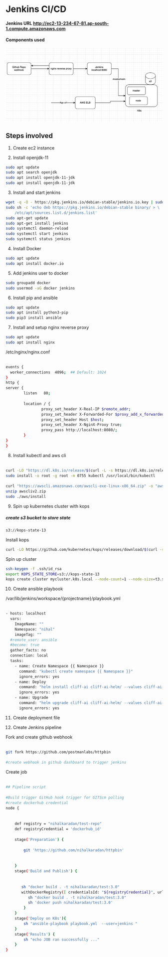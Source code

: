 # Jenkins CI/CD 

#### Jenkins URL http://ec2-13-234-67-81.ap-south-1.compute.amazonaws.com
#### Components used
![alt text](https://github.com/nihalkaradan/cliff_ai_assignment/blob/master/ci-cd-diagram.png?raw=true)
## Steps involved

1. Create ec2 instance

2. Install openjdk-11

```bash
sudo apt update
sudo apt search openjdk
sudo apt install openjdk-11-jdk
sudo apt install openjdk-11-jdk
```
3. Install and start jenkins 

```bash
wget -q -O - https://pkg.jenkins.io/debian-stable/jenkins.io.key | sudo apt-key add -
sudo sh -c 'echo deb https://pkg.jenkins.io/debian-stable binary/ > \
    /etc/apt/sources.list.d/jenkins.list'
sudo apt-get update
sudo apt-get install jenkins
sudo systemctl daemon-reload
sudo systemctl start jenkins
sudo systemctl status jenkins
```
4. Install Docker

```bash
sudo apt update
sudo apt install docker.io
```
5. Add jenkins user to docker

```bash
sudo groupadd docker
sudo usermod -aG docker jenkins
```

6. Install pip and ansible

```bash
sudo apt update
sudo apt install python3-pip
sudo pip3 install ansible
```
7. Install and setup nginx reverse proxy

```bash
sudo apt update
sudo apt install nginx

```
/etc/nginx/nginx.conf

```bash

events {
  worker_connections  4096;  ## Default: 1024
}
http {
server {
        listen   80;

        location / {
                proxy_set_header X-Real-IP $remote_addr;
                proxy_set_header X-Forwarded-For $proxy_add_x_forwarded_for;
                proxy_set_header Host $host;
                proxy_set_header X-NginX-Proxy true;
                proxy_pass http://localhost:8080/;
        }
}
}

```

8. Install kubectl and aws cli

```bash

curl -LO "https://dl.k8s.io/release/$(curl -L -s https://dl.k8s.io/release/stable.txt)/bin/linux/amd64/kubectl"
sudo install -o root -g root -m 0755 kubectl /usr/local/bin/kubectl

curl "https://awscli.amazonaws.com/awscli-exe-linux-x86_64.zip" -o "awscliv2.zip"
unzip awscliv2.zip
sudo ./aws/install
```
9. Spin up kubernetes cluster with kops
##### create s3 bucket to store state
```bash
s3://kops-state-13
```
Install kops

```bash
curl -LO https://github.com/kubernetes/kops/releases/download/$(curl -s https://api.github.com/repos/kubernetes/kops/releases/latest | grep tag_name | cut -d '"' -f 4)/kops-linux-amd64

```
Spin up cluster

```bash
ssh-keygen -f .ssh/id_rsa
export KOPS_STATE_STORE=s3://kops-state-13
kops create cluster mycluster.k8s.local --node-count=1 --node-size=t3.small --master-size=t3.small --zones ap-south-1a --yes
```
10. Create ansible playbook

/var/lib/jenkins/workspace/{projectname}/playbook.yml

```bash

- hosts: localhost
  vars:
    ImageName: ""
    Namespace: "nihal"
    imageTag: ""
  #remote_user: ansible
  #become: true
  gather_facts: no
  connection: local
  tasks:
    - name: Create Namespace {{ Namespace }}
      command: "kubectl create namespace {{ Namespace }}"
      ignore_errors: yes
    - name: Deploy 
      command: "helm install cliff-ai cliff-ai-helm/ --values cliff-ai-helm/values.yaml"
      ignore_errors: yes
    - name: Upgrade
      command: "helm upgrade cliff-ai cliff-ai-helm/ --values cliff-ai-helm/values.yaml "
      ignore_errors: yes


```
11. Create deployment file

12. Create Jenkins pipeline

Fork and create github webhook
```bash

git fork https://github.com/postmanlabs/httpbin

#create webhook in github dashboard to trigger jenkins

```
Create job 

```bash

## Pipeline script

#Build trigger GitHub hook trigger for GITScm polling
#create dockerhub credential
node {
    
    
    def registry = "nihalkaradan/test-repo"
    def registryCredential = 'dockerhub_id'
  
    stage('Preparation') { 
        
        git 'https://github.com/nihalkaradan/httpbin'
        
        
    }
    stage('Build and Publish') {
        
        
       sh "docker build . -t nihalkaradan/test:3.0"
       withDockerRegistry([ credentialsId: "${registryCredential}", url: "" ]) {
          sh "docker build . -t nihalkaradan/test:3.0"
          sh 'docker push nihalkaradan/test:3.0'
        }
    }
    stage('Deploy on K8s'){
        sh "ansible-playbook playbook.yml  --user=jenkins "
    }
    stage('Results') {
        sh "echo JOB ran successfully ..."
    }
}


```



